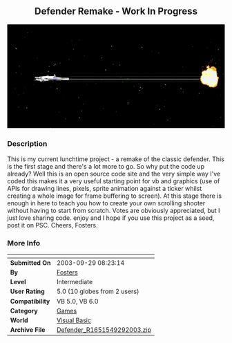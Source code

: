 ﻿<div align="center">

## Defender Remake \- Work In Progress

<img src="PIC2003929732358323.gif">
</div>

### Description

This is my current lunchtime project - a remake of the classic defender. This is the first stage and there's a lot more to go. So why put the code up already? Well this is an open source code site and the very simple way I've coded this makes it a very useful starting point for vb and graphics (use of APIs for drawing lines, pixels, sprite animation against a ticker whilst creating a whole image for frame buffering to screen). At this stage there is enough in here to teach you how to create your own scrolling shooter without having to start from scratch. Votes are obviously appreciated, but I just love sharing code. enjoy and I hope if you use this project as a seed, post it on PSC. Cheers, Fosters.
 
### More Info
 


<span>             |<span>
---                |---
**Submitted On**   |2003-09-29 08:23:14
**By**             |[Fosters](https://github.com/Planet-Source-Code/PSCIndex/blob/master/ByAuthor/fosters.md)
**Level**          |Intermediate
**User Rating**    |5.0 (10 globes from 2 users)
**Compatibility**  |VB 5\.0, VB 6\.0
**Category**       |[Games](https://github.com/Planet-Source-Code/PSCIndex/blob/master/ByCategory/games__1-38.md)
**World**          |[Visual Basic](https://github.com/Planet-Source-Code/PSCIndex/blob/master/ByWorld/visual-basic.md)
**Archive File**   |[Defender\_R1651549292003\.zip](https://github.com/Planet-Source-Code/fosters-defender-remake-work-in-progress__1-48868/archive/master.zip)








